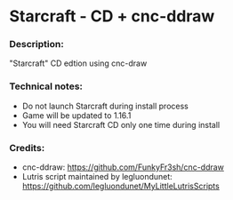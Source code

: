 # Starcraft - CD + cnc-ddraw
### Description:
"Starcraft" CD edtion using cnc-draw
### Technical notes:
- Do not launch Starcraft during install process
- Game will be updated to 1.16.1
- You will need Starcraft CD only one time during install
### Credits:
- cnc-ddraw: https://github.com/FunkyFr3sh/cnc-ddraw
- Lutris script maintained by legluondunet: https://github.com/legluondunet/MyLittleLutrisScripts


